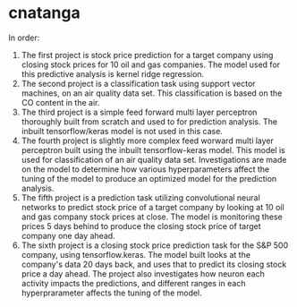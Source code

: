 # cnatanga
In order:
  1. The first project is stock price prediction for a target company using closing stock prices for 10 oil and gas companies. The model used for this predictive analysis is kernel ridge regression.
  2. The second project is a classification task using support vector machines, on an air quality data set. This classification is based on the CO content in the air.
  3. The third project is a simple feed forward multi layer perceptron thoroughly built from scratch and used to for prediction analysis. The inbuilt tensorflow/keras model is not used in this case.
  4. The fourth project is slightly more complex feed worward multi layer perceptron built using the inbuilt tensorflow-keras model. This model is used for classification of an air quality data set. Investigations are made on the model to determine how various hyperparameters affect the tuning of the model to produce an optimized model for the prediction analysis.
  5. The fifth project is a prediction task utilizing convolutional neural networks to predict stock price of a target company by looking at 10 oil and gas company stock prices at close. The model is monitoring these prices 5 days behind to produce the closing stock price of target company one day ahead. 
  6. The sixth project is a closing stock price prediction task for the S&P 500 company, using tensorflow.keras. The model built looks at the company's data 20 days back, and uses that to predict its closing stock price a day ahead. The project also investigates how neuron each activity impacts the predictions, and different ranges in each hyperprarameter affects the tuning of the model.
